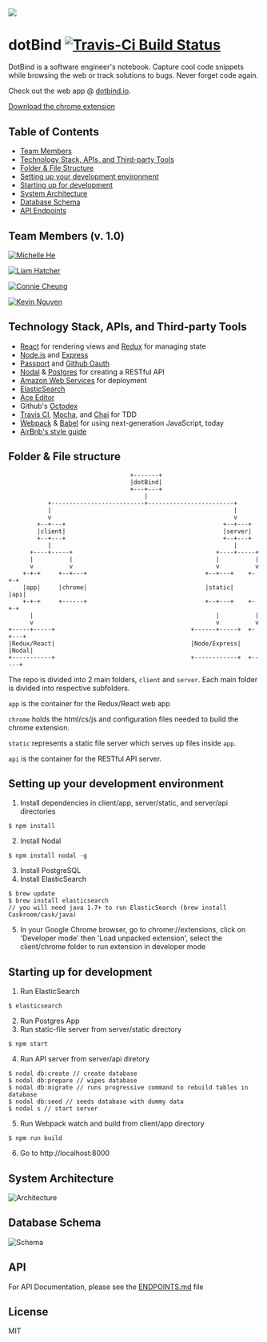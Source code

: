![](https://dl.dropboxusercontent.com/s/lwsewhpqj6wv06r/banner-128-raleway.png?dl=0)
---
# dotBind [![Travis-Ci Build Status](https://travis-ci.org/deluxe-pug/dotBind.svg?branch=dev)](https://travis-ci.org/deluxe-pug/dotBind)
DotBind is a software engineer's notebook. Capture cool code snippets while browsing the web or track solutions to bugs. Never forget code again.

Check out the web app @ [dotbind.io](http://dotbind.io).

[Download the chrome extension](https://chrome.google.com/webstore/detail/save-to-dotbind/hgagliimejgbhlgadoibbmlinaidfmgo?hl=en-US&gl=US&authuser=1)

## Table of Contents 
- [Team Members](#team-members-v-10)
- [Technology Stack, APIs, and Third-party Tools](#technology-stack-apis-and-third-party-tools)
- [Folder & File Structure](#folder--file-structure)
- [Setting up your development environment](#setting-up-your-development-environment)
- [Starting up for development](#starting-up-for-development)
- [System Architecture](#system-architecture)
- [Database Schema](#database-schema)
- [API Endpoints](#api)

## Team Members (v. 1.0)

[![Michelle He](https://dl.dropbox.com/s/u38k1c4csex03o2/michelle.png?dl=0)](https://github.com/michelleheh)

[![Liam Hatcher](https://dl.dropboxusercontent.com/s/n92n81dm90q4nrp/liam.png?dl=0)](https://github.com/lhatcher)

[![Connie Cheung](https://dl.dropboxusercontent.com/s/m3z08dtqxlpb69o/connie.png?dl=0)](https://github.com/conniedaisy)

[![Kevin Nguyen](https://dl.dropboxusercontent.com/s/wyebxbavnc7ihk7/kevinwin.png?dl=0)](https://github.com/kevinwin)
## Technology Stack, APIs, and Third-party Tools
- [React](https://facebook.github.io/react/) for rendering views and [Redux](https://github.com/reactjs/redux) for managing state
- [Node.js](https://nodejs.org/en/) and [Express](http://expressjs.com/)
- [Passport](http://passportjs.org/) and [Github Oauth](https://developer.github.com/v3/oauth/)
- [Nodal](http://www.nodaljs.com/) & [Postgres](http://www.postgresql.org/) for creating a RESTful API
- [Amazon Web Services](https://aws.amazon.com/) for deployment
- [ElasticSearch](https://www.elastic.co/)
- [Ace Editor](https://ace.c9.io/#nav=about)
- Github's [Octodex](https://octodex.github.com/)
- [Travis CI](https://travis-ci.org/), [Mocha](https://mochajs.org/), and [Chai](http://chaijs.com/) for TDD
- [Webpack](https://webpack.github.io/) & [Babel](https://babeljs.io/) for using next-generation JavaScript, today 
- [AirBnb's style guide](https://github.com/airbnb/javascript)

## Folder & File structure
```
                                  +-------+
                                  |dotBind|
                                  +---+---+
                                      |
           +--------------------------+------------------------+
           |                                                   |
           v                                                   v
        +--+---+                                            +--+---+
        |client|                                            |server|
        +--+---+                                            +--+---+
           |                                                   |
      +----+-----+                                        +----+-----+
      |          |                                        |          |
      v          v                                        v          v
    +-+-+     +--+---+                                 +--+---+    +-+-+
    |app|     |chrome|                                 |static|    |api|
    +-+-+     +------+                                 +--+---+    +-+-+
      |                                                   |          |
      v                                                   v          v
+-----+-----+                                      +------+-----+  +-+---+
|Redux/React|                                      |Node/Express|  |Nodal|
+-----------+                                      +------------+  +-----+
```
The repo is divided into 2 main folders, `client` and `server`.
Each main folder is divided into respective subfolders.

`app` is the container for the Redux/React web app

`chrome` holds the html/cs/js and configuration files needed to build the chrome extension.

`static` represents a static file server which serves up files inside `app`.

`api` is the container for the RESTful API server.
## Setting up your development environment
1. Install dependencies in client/app, server/static, and server/api directories
```
$ npm install
```
2. Install Nodal
```
$ npm install nodal -g
```
3. Install PostgreSQL
3. Install ElasticSearch
```
$ brew update
$ brew install elasticsearch
// you will need java 1.7+ to run ElasticSearch (brew install Caskroom/cask/java)
```
5. In your Google Chrome browser, go to chrome://extensions, click on 'Developer mode' then 'Load unpacked extension', select the client/chrome folder to run extension in developer mode

## Starting up for development
1. Run ElasticSearch
```
$ elasticsearch
```
2. Run Postgres App
3. Run static-file server from server/static directory
```
$ npm start
```
4. Run API server from server/api diretory
```
$ nodal db:create // create database
$ nodal db:prepare // wipes database
$ nodal db:migrate // runs progressive command to rebuild tables in database
$ nodal db:seed // seeds database with dummy data
$ nodal s // start server
```
5. Run Webpack watch and build from client/app directory
```
$ npm run build
```
6. Go to http://localhost:8000

## System Architecture
![Architecture](https://dl.dropboxusercontent.com/s/pu2ahvx2269eyaf/architecture.png?dl=0)

## Database Schema
![Schema](https://dl.dropboxusercontent.com/s/wjzzu912skwqy1s/schema.png?dl=0)

## API
For API Documentation, please see the [ENDPOINTS.md](ENDPOINTS.md) file
## License
MIT
